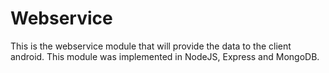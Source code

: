 # Webservice
This is the webservice module that will provide the data to the client android. This module was implemented in NodeJS, Express and MongoDB.
